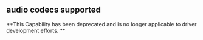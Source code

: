 ## audio codecs supported

**This Capability has been deprecated and is no longer applicable to driver development efforts. **
